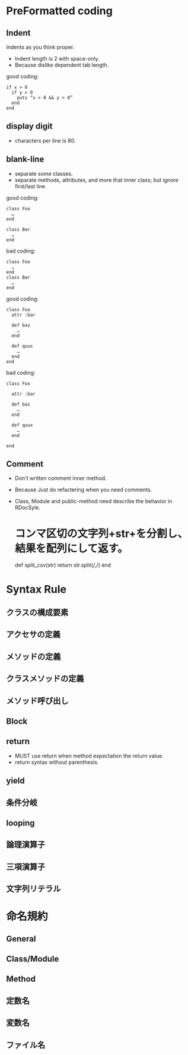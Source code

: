 # PreFormatted coding
## Indent
Indents as you think proper.

* Indent length is 2 with space-only.
 * Because dislike dependent tab length.

good coding:

    if x > 0
      if y > 0
        puts “x > 0 && y > 0”
      end
    end

## display digit
* characters per line is 80.

## blank-line
* separate some classes.
* separate methods, attributes, and more that inner class; but ignore first/last line

good coding:

    class Foo
      …
    end
     
    class Bar
      …
    end

bad coding:

    class Foo
      …
    end
    class Bar
      …
    end

good coding:
    
    class Foo
      attr :bar
       
      def baz
        …
      end
      
      def quux
        …
      end
    end

bad coding:

    class Foo
    
      attr :bar
       
      def baz
        …
      end
      
      def quux
        …
      end
    
    end

## Comment
* Don't written comment inner method.
 * Because Just do refactering when you need comments.
* Class, Module and public-method need describe the behavior in RDocSyle.

    # コンマ区切の文字列+str+を分割し、結果を配列にして返す。
    def split_csv(str)
      return str.split(/,/)
    end

# Syntax Rule
## クラスの構成要素
## アクセサの定義
## メソッドの定義
## クラスメソッドの定義
## メソッド呼び出し
## Block

## return
* MUST use return when method expectation the return value.
* return syntax without parenthesis.

## yield
## 条件分岐
## looping
## 論理演算子
## 三項演算子
## 文字列リテラル
# 命名規約
## General
## Class/Module
## Method
## 定数名
## 変数名
## ファイル名
